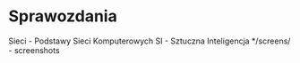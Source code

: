 Sprawozdania
============
Sieci - Podstawy Sieci Komputerowych
SI - Sztuczna Inteligencja
*/screens/ - screenshots